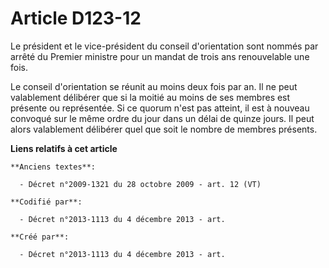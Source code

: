 # Article D123-12

Le président et le vice-président du conseil d'orientation sont nommés par arrêté du Premier ministre pour un mandat de trois
ans renouvelable une fois.

Le conseil d'orientation se réunit au moins deux fois par an. Il ne peut valablement délibérer que si la moitié au moins de
ses membres est présente ou représentée. Si ce quorum n'est pas atteint, il est à nouveau convoqué sur le même ordre du jour
dans un délai de quinze jours. Il peut alors valablement délibérer quel que soit le nombre de membres présents.

**Liens relatifs à cet article**

	**Anciens textes**:

	  - Décret n°2009-1321 du 28 octobre 2009 - art. 12 (VT)

	**Codifié par**:

	  - Décret n°2013-1113 du 4 décembre 2013 - art.

	**Créé par**:

	  - Décret n°2013-1113 du 4 décembre 2013 - art.
